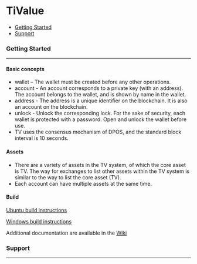 # TiValue

* [Getting Started](#getting-started)
* [Support](#support)

### Getting Started

---------------
#### Basic concepts
* wallet – The wallet must be created before any other operations.
* account - An account corresponds to a private key (with an address). The account belongs to the wallet, and is shown by name in the wallet.
* address - The address is a unique identifier on the blockchain. It is also an account on the blockchain.
* unlock - Unlock the corresponding lock. For the sake of security, each wallet is protected with a password. Open and unlock the wallet before use.
* TV uses the consensus mechanism of DPOS, and the standard block interval is 10 seconds.

#### Assets

* There are a variety of assets in the TV system, of which the core asset is TV. The way for exchanges to list other assets within the TV system is similar to the way to list the core asset (TV).
* Each account can have multiple assets at the same time.

#### Build

[Ubuntu build instructions](https://github.com/fryingcakeman/tivalue/wiki/Build-on-Ubuntu)

[Windows build instructions](https://github.com/fryingcakeman/tivalue/wiki/Build-on-Windows)

Additional documentation are available in the [Wiki](https://github.com/fryingcakeman/tivalue/wiki)

### Support
---------------
